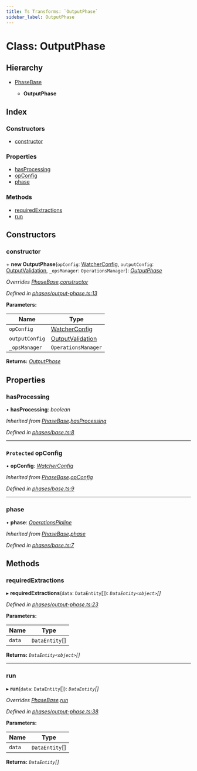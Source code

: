 ```yaml
---
title: Ts Transforms: `OutputPhase`
sidebar_label: OutputPhase
---
```


# Class: OutputPhase

## Hierarchy

* [PhaseBase](phasebase.md)

  * **OutputPhase**

## Index

### Constructors

* [constructor](outputphase.md#constructor)

### Properties

* [hasProcessing](outputphase.md#hasprocessing)
* [opConfig](outputphase.md#protected-opconfig)
* [phase](outputphase.md#phase)

### Methods

* [requiredExtractions](outputphase.md#requiredextractions)
* [run](outputphase.md#run)

## Constructors

###  constructor

\+ **new OutputPhase**(`opConfig`: [WatcherConfig](../interfaces/watcherconfig.md), `outputConfig`: [OutputValidation](../interfaces/outputvalidation.md), `_opsManager`: `OperationsManager`): *[OutputPhase](outputphase.md)*

*Overrides [PhaseBase](phasebase.md).[constructor](phasebase.md#constructor)*

*Defined in [phases/output-phase.ts:13](https://github.com/terascope/teraslice/blob/fd211a8bb/packages/ts-transforms/src/phases/output-phase.ts#L13)*

**Parameters:**

Name | Type |
------ | ------ |
`opConfig` | [WatcherConfig](../interfaces/watcherconfig.md) |
`outputConfig` | [OutputValidation](../interfaces/outputvalidation.md) |
`_opsManager` | `OperationsManager` |

**Returns:** *[OutputPhase](outputphase.md)*

## Properties

###  hasProcessing

• **hasProcessing**: *boolean*

*Inherited from [PhaseBase](phasebase.md).[hasProcessing](phasebase.md#hasprocessing)*

*Defined in [phases/base.ts:8](https://github.com/terascope/teraslice/blob/fd211a8bb/packages/ts-transforms/src/phases/base.ts#L8)*

___

### `Protected` opConfig

• **opConfig**: *[WatcherConfig](../interfaces/watcherconfig.md)*

*Inherited from [PhaseBase](phasebase.md).[opConfig](phasebase.md#protected-opconfig)*

*Defined in [phases/base.ts:9](https://github.com/terascope/teraslice/blob/fd211a8bb/packages/ts-transforms/src/phases/base.ts#L9)*

___

###  phase

• **phase**: *[OperationsPipline](../interfaces/operationspipline.md)*

*Inherited from [PhaseBase](phasebase.md).[phase](phasebase.md#phase)*

*Defined in [phases/base.ts:7](https://github.com/terascope/teraslice/blob/fd211a8bb/packages/ts-transforms/src/phases/base.ts#L7)*

## Methods

###  requiredExtractions

▸ **requiredExtractions**(`data`: `DataEntity`[]): *`DataEntity<object>`[]*

*Defined in [phases/output-phase.ts:23](https://github.com/terascope/teraslice/blob/fd211a8bb/packages/ts-transforms/src/phases/output-phase.ts#L23)*

**Parameters:**

Name | Type |
------ | ------ |
`data` | `DataEntity`[] |

**Returns:** *`DataEntity<object>`[]*

___

###  run

▸ **run**(`data`: `DataEntity`[]): *`DataEntity`[]*

*Overrides [PhaseBase](phasebase.md).[run](phasebase.md#abstract-run)*

*Defined in [phases/output-phase.ts:38](https://github.com/terascope/teraslice/blob/fd211a8bb/packages/ts-transforms/src/phases/output-phase.ts#L38)*

**Parameters:**

Name | Type |
------ | ------ |
`data` | `DataEntity`[] |

**Returns:** *`DataEntity`[]*
